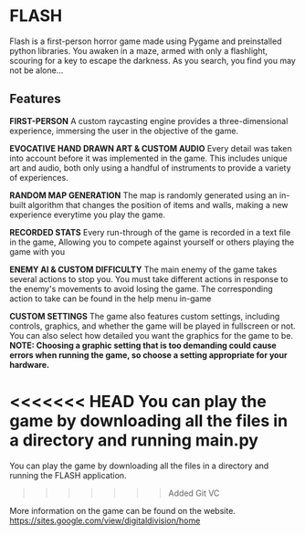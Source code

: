 # FLASH
Flash is a first-person horror game made using Pygame and preinstalled python libraries. You awaken in a maze, armed with only a flashlight, scouring for a key to escape the darkness. As you search, you find you may not be alone...

## Features
**FIRST-PERSON**
A custom raycasting engine provides a three-dimensional experience, immersing the user in the objective of the game.


**EVOCATIVE HAND DRAWN ART & CUSTOM AUDIO**
Every detail was taken into account before it was implemented in the game. This includes unique art and audio, both only using a handful of instruments to provide a variety of experiences.


**RANDOM MAP GENERATION**
The map is randomly generated using an in-built algorithm that changes the position of items and walls, making a new experience everytime you play the game.


**RECORDED STATS**
Every run-through of the game is recorded in a text file in the game, Allowing you to compete against yourself or others playing the game with you


**ENEMY AI & CUSTOM DIFFICULTY**
The main enemy of the game takes several actions to stop you. You must take different actions in response to the enemy's movements to avoid losing the game. The corresponding action to take can be found in the help menu in-game 


**CUSTOM SETTINGS**
The game also features custom settings, including controls, graphics, and whether the game will be played in fullscreen or not. You can also select how detailed you want the graphics for the game to be. **NOTE: Choosing a graphic setting that is too demanding could cause errors when running the game, so choose a setting appropriate for your hardware.**

<<<<<<< HEAD
You can play the game by downloading all the files in a directory and running main.py
=======
You can play the game by downloading all the files in a directory and running the FLASH application.
>>>>>>> Added Git VC

More information on the game can be found on the website. https://sites.google.com/view/digitaldivision/home
